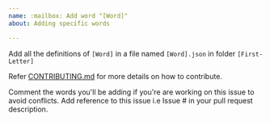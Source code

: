 ```yaml
---
name: :mailbox: Add word "[Word]"
about: Adding specific words

---
```


Add all the definitions of ```[Word]``` in a file named ```[Word].json``` in folder ```[First-Letter]```


Refer [CONTRIBUTING.md](https://github.com/Showndarya/Hacktoberfest/blob/master/CONTRIBUTING.md)  for more details on how to contribute.

Comment the words you'll be adding if you're are working on this issue to avoid conflicts.
Add reference to this issue i.e Issue # in your pull request description.
